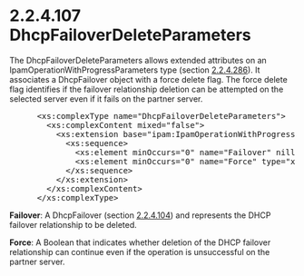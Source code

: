 <html dir="LTR" xmlns:mshelp="http://msdn.microsoft.com/mshelp" xmlns:ddue="http://ddue.schemas.microsoft.com/authoring/2003/5" xmlns:xlink="http://www.w3.org/1999/xlink" xmlns:tool="http://www.microsoft.com/tooltip">
 <body>
 <div id="header">
 <h1 class="heading">2.2.4.107 DhcpFailoverDeleteParameters</h1>
 </div>
 <div id="mainSection">
 <div id="mainBody">
 <div id="allHistory" class="saveHistory"></div>
 <div id="sectionSection0" class="section" name="collapseableSection">
 

<p>The DhcpFailoverDeleteParameters allows extended attributes
on an IpamOperationWithProgressParameters type (section <a href="99fc6063-33f2-47ef-8db7-91d89369e3dc.md">2.2.4.286</a>). It associates
a DhcpFailover object with a force delete flag. The force delete flag
identifies if the failover relationship deletion can be attempted on the
selected server even if it fails on the partner server. </p>

<dl>
<dd>
<div><pre> &lt;xs:complexType name=&quot;DhcpFailoverDeleteParameters&quot;&gt;
   &lt;xs:complexContent mixed=&quot;false&quot;&gt;
     &lt;xs:extension base=&quot;ipam:IpamOperationWithProgressParameters&quot;&gt;
       &lt;xs:sequence&gt;
         &lt;xs:element minOccurs=&quot;0&quot; name=&quot;Failover&quot; nillable=&quot;true&quot; type=&quot;ipam:DhcpFailover&quot; /&gt;
         &lt;xs:element minOccurs=&quot;0&quot; name=&quot;Force&quot; type=&quot;xsd:boolean&quot; /&gt;
       &lt;/xs:sequence&gt;
     &lt;/xs:extension&gt;
   &lt;/xs:complexContent&gt;
 &lt;/xs:complexType&gt;
</pre></div>
</dd></dl>

<p><b>Failover</b>: A DhcpFailover (section <a href="5102b8c4-d548-4669-b23c-4972c58560d7.md">2.2.4.104</a>) and represents
the DHCP failover relationship to be deleted.</p>

<p><b>Force</b>: A Boolean that indicates whether
deletion of the DHCP failover relationship can continue even if the operation
is unsuccessful on the partner server.</p>


 </div>
 </div>
 </div>
 </body>
</html>